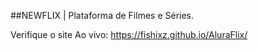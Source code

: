 ##NEWFLIX | Plataforma de Filmes e Séries.

Verifique o site Ao vivo: https://fishixz.github.io/AluraFlix/

